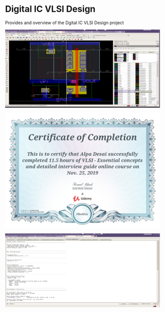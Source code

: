 # Digital IC VLSI Design

Provides and overview of the Dgital IC VLSI Design project 

![image](VLSILayout.png)

![image](VLSI_Design_Certification.jpg)

![image](Output.png)
